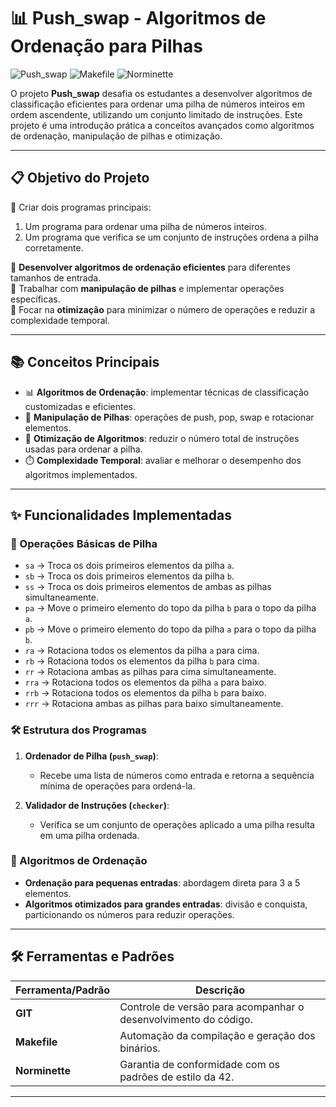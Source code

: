 # 📊 Push_swap - Algoritmos de Ordenação para Pilhas

![Push_swap](https://img.shields.io/badge/Language-C-blue) ![Makefile](https://img.shields.io/badge/Tool-Makefile-yellow) ![Norminette](https://img.shields.io/badge/Style-Norminette-green)

O projeto **Push_swap** desafia os estudantes a desenvolver algoritmos de classificação eficientes para ordenar uma pilha de números inteiros em ordem ascendente, utilizando um conjunto limitado de instruções. Este projeto é uma introdução prática a conceitos avançados como algoritmos de ordenação, manipulação de pilhas e otimização.

---

## 📋 Objetivo do Projeto

🔹 Criar dois programas principais:  
1. Um programa para ordenar uma pilha de números inteiros.  
2. Um programa que verifica se um conjunto de instruções ordena a pilha corretamente.  

🔹 **Desenvolver algoritmos de ordenação eficientes** para diferentes tamanhos de entrada.  
🔹 Trabalhar com **manipulação de pilhas** e implementar operações específicas.  
🔹 Focar na **otimização** para minimizar o número de operações e reduzir a complexidade temporal.

---

## 📚 Conceitos Principais

- 📊 **Algoritmos de Ordenação**: implementar técnicas de classificação customizadas e eficientes.  
- 📂 **Manipulação de Pilhas**: operações de push, pop, swap e rotacionar elementos.  
- 🔄 **Otimização de Algoritmos**: reduzir o número total de instruções usadas para ordenar a pilha.  
- ⏱️ **Complexidade Temporal**: avaliar e melhorar o desempenho dos algoritmos implementados.  

---

## ✨ Funcionalidades Implementadas

### 🔧 Operações Básicas de Pilha
- `sa` → Troca os dois primeiros elementos da pilha `a`.  
- `sb` → Troca os dois primeiros elementos da pilha `b`.  
- `ss` → Troca os dois primeiros elementos de ambas as pilhas simultaneamente.  
- `pa` → Move o primeiro elemento do topo da pilha `b` para o topo da pilha `a`.  
- `pb` → Move o primeiro elemento do topo da pilha `a` para o topo da pilha `b`.  
- `ra` → Rotaciona todos os elementos da pilha `a` para cima.  
- `rb` → Rotaciona todos os elementos da pilha `b` para cima.  
- `rr` → Rotaciona ambas as pilhas para cima simultaneamente.  
- `rra` → Rotaciona todos os elementos da pilha `a` para baixo.  
- `rrb` → Rotaciona todos os elementos da pilha `b` para baixo.  
- `rrr` → Rotaciona ambas as pilhas para baixo simultaneamente.  

### 🛠️ Estrutura dos Programas
1. **Ordenador de Pilha (`push_swap`)**:  
   - Recebe uma lista de números como entrada e retorna a sequência mínima de operações para ordená-la.  

2. **Validador de Instruções (`checker`)**:  
   - Verifica se um conjunto de operações aplicado a uma pilha resulta em uma pilha ordenada.  

### 🔄 Algoritmos de Ordenação
- **Ordenação para pequenas entradas**: abordagem direta para 3 a 5 elementos.  
- **Algoritmos otimizados para grandes entradas**: divisão e conquista, particionando os números para reduzir operações.  

---

## 🛠️ Ferramentas e Padrões

| Ferramenta/Padrão      | Descrição                                               |
|-------------------------|-------------------------------------------------------|
| **GIT**                | Controle de versão para acompanhar o desenvolvimento do código. |
| **Makefile**           | Automação da compilação e geração dos binários.         |
| **Norminette**         | Garantia de conformidade com os padrões de estilo da 42. |

---

